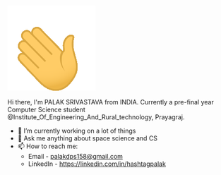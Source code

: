 ![](hi.gif)

Hi there, I'm PALAK SRIVASTAVA from INDIA. Currently a pre-final year Computer Science student @Institute_Of_Engineering_And_Rural_technology, Prayagraj.
<!--
**hashtagpalak/hashtagpalak** is a ✨ _special_ ✨ repository because its `README.md` (this file) appears on your GitHub profile.-->


- 🔭 I’m currently working on a lot of things
- 💬 Ask me anything about space science and CS
- 📫 How to reach me: 
  - Email - palakdps158@gmail.com
  - LinkedIn - https://linkedin.com/in/hashtagpalak
